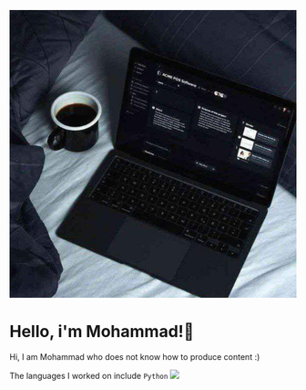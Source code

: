 ![Design and Development](https://github.com/root-nobody/root-nobody/blob/main/IMG_20220101_231134_364.jpg)

# Hello, i'm Mohammad!👋

Hi, I am Mohammad who does not know how to produce content :)

The languages I worked on include `Python`
![](https://img.shields.io/badge/Mohammad-%2300fcd4)
